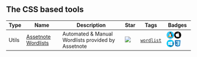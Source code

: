 
## The CSS based tools

| Type | Name | Description | Star | Tags | Badges |
| --- | --- | --- | --- | --- | --- |
|Utils|[Assetnote Wordlists](https://github.com/assetnote/wordlists)|Automated & Manual Wordlists provided by Assetnote|![](https://img.shields.io/github/stars/assetnote/wordlists?label=%20)|[`wordlist`](/categorize/tags/wordlist.md)|![linux](./images/linux.png)![macos](./images/apple.png)![windows](./images/windows.png)[![CSS](./images/css.png)](/categorize/langs/CSS.md)|

